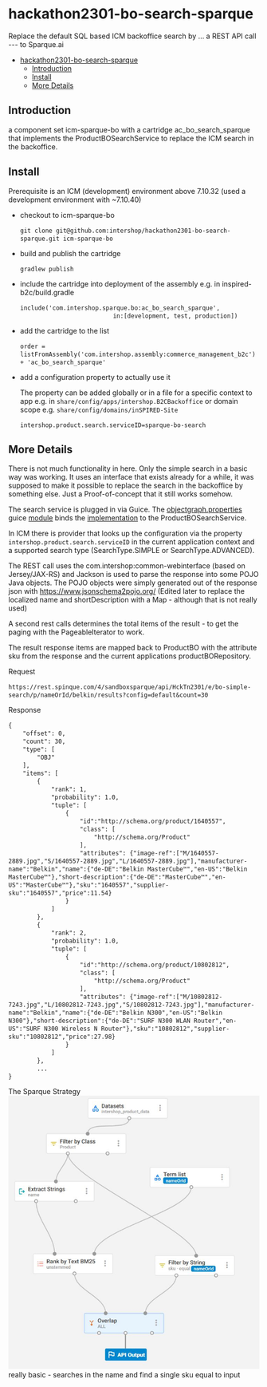 # hackathon2301-bo-search-sparque
Replace the default SQL based ICM backoffice search by ... a REST API call --- to Sparque.ai
- [hackathon2301-bo-search-sparque](#hackathon2301-bo-search-sparque)
  - [Introduction](#introduction)
  - [Install](#install)
  - [More Details](#more-details)

## Introduction

a component set icm-sparque-bo with a cartridge ac_bo_search_sparque that implements the ProductBOSearchService to replace the ICM search in the backoffice.

## Install

Prerequisite is an ICM (development) environment above 7.10.32 (used a development environment with ~7.10.40)

- checkout to icm-sparque-bo 
  ```
  git clone git@github.com:intershop/hackathon2301-bo-search-sparque.git icm-sparque-bo
  ```
- build and publish the cartridge
  ```
  gradlew publish
  ```
- include the cartridge into deployment of the assembly e.g. in inspired-b2c/build.gradle
  ```
  include('com.intershop.sparque.bo:ac_bo_search_sparque',
                            in:[development, test, production])
  ```
- add the cartridge to the list
  ```
  order = listFromAssembly('com.intershop.assembly:commerce_management_b2c') + 'ac_bo_search_sparque'
  ```
- add a configuration property to actually use it
  
  The property can be added globally or in a file for a specific context to app e.g. in `share/config/apps/intershop.B2CBackoffice` or domain scope e.g. `share/config/domains/inSPIRED-Site` 
  ```
  intershop.product.search.serviceID=sparque-bo-search
  ```

## More Details

There is not much functionality in here. Only the simple search in a basic way was working. It uses an interface that exists already for a while, it was supposed to make it possible to replace the search in the backoffice by something else. Just a Proof-of-concept that it still works somehow. 

The search service is plugged in via Guice. The [objectgraph.properties](https://github.com/intershop/hackathon2301-bo-search-sparque/blob/main/ac_bo_search_sparque/src/main/resources/resources/ac_bo_search_sparque/objectgraph/objectgraph.properties) guice [module](https://github.com/intershop/hackathon2301-bo-search-sparque/blob/main/ac_bo_search_sparque/src/main/java/com/intershop/adapter/search/bo/sparque/internal/AcBoSearchSparqueModule.java) binds the [implementation](https://github.com/intershop/hackathon2301-bo-search-sparque/blob/main/ac_bo_search_sparque/src/main/java/com/intershop/adapter/search/bo/sparque/internal/SparqueProductBOSearchService.java) to the ProductBOSearchService. 

In ICM there is provider that looks up the configuration via the property `intershop.product.search.serviceID`  in the current application context and a supported search type (SearchType.SIMPLE or SearchType.ADVANCED).

The REST call uses the com.intershop:common-webinterface (based on Jersey/JAX-RS) and Jackson is used to parse the response into some POJO Java objects. The POJO objects were simply generated out of the response json with https://www.jsonschema2pojo.org/ (Edited later to replace the localized name and shortDescription with a Map - although that is not really used)

A second rest calls determines the total items of the result - to get the  paging with the PageableIterator to work.  

The result response items are mapped back to ProductBO with the attribute sku from the response and the current applications productBORepository.

Request
```
https://rest.spinque.com/4/sandboxsparque/api/HckTn2301/e/bo-simple-search/p/nameOrId/belkin/results?config=default&count=30
```

Response
```
{
    "offset": 0,
    "count": 30,
    "type": [
        "OBJ"
    ],
    "items": [
        {
            "rank": 1,
            "probability": 1.0,
            "tuple": [
                {
                    "id":"http://schema.org/product/1640557",
                    "class": [
                        "http://schema.org/Product"
                    ],
                    "attributes": {"image-ref":["M/1640557-2889.jpg","S/1640557-2889.jpg","L/1640557-2889.jpg"],"manufacturer-name":"Belkin","name":{"de-DE":"Belkin MasterCube™","en-US":"Belkin MasterCube™"},"short-description":{"de-DE":"MasterCube™","en-US":"MasterCube™"},"sku":"1640557","supplier-sku":"1640557","price":11.54}
                }
            ]
        },
        {
            "rank": 2,
            "probability": 1.0,
            "tuple": [
                {
                    "id":"http://schema.org/product/10802812",
                    "class": [
                        "http://schema.org/Product"
                    ],
                    "attributes": {"image-ref":["M/10802812-7243.jpg","L/10802812-7243.jpg","S/10802812-7243.jpg"],"manufacturer-name":"Belkin","name":{"de-DE":"Belkin N300","en-US":"Belkin N300"},"short-description":{"de-DE":"SURF N300 WLAN Router","en-US":"SURF N300 Wireless N Router"},"sku":"10802812","supplier-sku":"10802812","price":27.98}
                }
            ]
        },
        ...
}
```        
The Sparque Strategy
![image](./SuperSimpleSearchStrategy.jpg)
really basic - searches in the name and find a single sku equal to input



